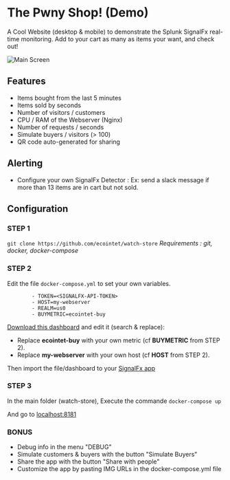 # The Pwny Shop! (Demo)
A Cool Website (desktop & mobile) to demonstrate the Splunk SignalFx real-time monitoring.
Add to your cart as many as items your want, and check out!

![Main Screen](https://github.com/ecointet/watch-store/blob/master/src/img/github-overview.png?raw=true)

## Features

- Items bought from the last 5 minutes
- Items sold by seconds
- Number of visitors / customers
- CPU / RAM of the Webserver (Nginx)
- Number of requests / seconds
- Simulate buyers / visitors (> 100)
- QR code auto-generated for sharing

## Alerting

- Configure your own SignalFx Detector : Ex: send a slack message if more than 13 items are in cart but not sold.

## Configuration

### STEP 1
`git clone https://github.com/ecointet/watch-store`
*Requirements : git, docker, docker-compose*

### STEP 2

Edit the file `docker-compose.yml` to set your own variables.
           
            - TOKEN=<SIGNALFX-API-TOKEN>
            - HOST=my-webserver
            - REALM=us0
            - BUYMETRIC=ecointet-buy

[Download this dashboard](https://raw.githubusercontent.com/ecointet/watch-store/master/template-dashboard.json) and edit it (search & replace):

- Replace **ecointet-buy** with your own metric (cf **BUYMETRIC** from STEP 2).
- Replace **my-webserver** with your own host (cf **HOST** from STEP 2).

Then import the file/dashboard to your [SignalFx app](app.signalfx.com)


### STEP 3

In the main folder (watch-store), Execute the commande `docker-compose up`

And go to [localhost:8181](http://localhost:8181)

### BONUS

- Debug info in the menu "DEBUG"
- Simulate customers & buyers with the button "Simulate Buyers"
- Share the app with the button "Share with people"
- Customize the app by pasting IMG URLs in the docker-compose.yml file